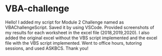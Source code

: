 # VBA-challenge
Hello! I added my script for Module 2 Challenge named as VBAChallengeScript. Saved it by using VSCode.
Provided screenshots of my results for each worksheet in the excel file (2018,2019,2020).
I also added the original excel without the VBS script implemented and the excel file with the VBS script implemented.
Went to office hours, tutoring sessions, and used ASKBCS.
Thank you!
